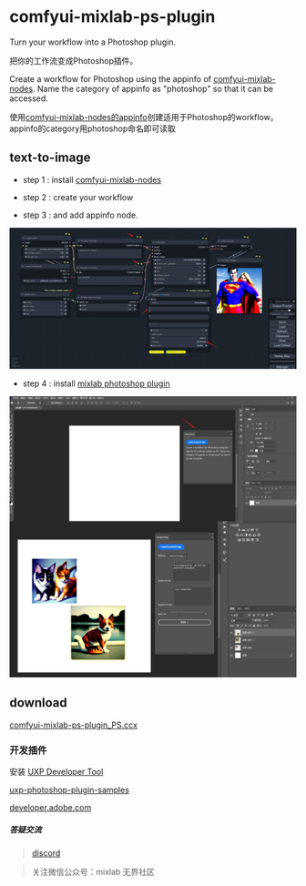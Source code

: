 # comfyui-mixlab-ps-plugin

Turn your workflow into a Photoshop plugin.

把你的工作流变成Photoshop插件。


Create a workflow for Photoshop using the appinfo of [comfyui-mixlab-nodes](https://github.com/shadowcz007/comfyui-mixlab-nodes). Name the category of appinfo as "photoshop" so that it can be accessed.

使用[comfyui-mixlab-nodes的appinfo](https://github.com/shadowcz007/comfyui-mixlab-nodes)创建适用于Photoshop的workflow。 appinfo的category用photoshop命名即可读取


## text-to-image 

- step 1 : install [comfyui-mixlab-nodes](https://github.com/shadowcz007/comfyui-mixlab-nodes)

- step 2 : create your workflow

- step 3 : and add appinfo node.

![](./examples/text-to-image.png)

- step 4 : install [mixlab photoshop plugin](https://github.com/shadowcz007/comfyui-ps-plugin/blob/main/dist/comfyui-mixlab-ps-plugin_PS.ccx)

![](./examples/text-to-image-ps.jpg)

## download
[comfyui-mixlab-ps-plugin_PS.ccx](./dist/comfyui-mixlab-ps-plugin_PS.ccx)


### 开发插件

安装 [UXP Developer Tool](https://developer.adobe.com/photoshop/uxp/2022/guides/devtool/)  

[uxp-photoshop-plugin-samples](https://github.com/AdobeDocs/uxp-photoshop-plugin-samples/blob/main/cross-compatible-js-sample/src/index.js)

[developer.adobe.com](https://developer.adobe.com/photoshop/uxp/2022/)


##### 答疑交流

> [discord](https://discord.gg/cXs9vZSqeK)

> 关注微信公众号：mixlab 无界社区

